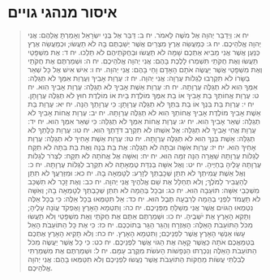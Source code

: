 # איסור מנהגי גויים

> יח א: וַיְדַבֵּר יְהוָה אֶל מֹשֶׁה לֵּאמֹר.
> יח ב: דַּבֵּר אֶל בְּנֵי יִשְׂרָאֵל וְאָמַרְתָּ אֲלֵהֶם:  אֲנִי יְהוָה אֱלֹהֵיכֶם.
> יח ג: כְּמַעֲשֵׂה אֶרֶץ מִצְרַיִם אֲשֶׁר יְשַׁבְתֶּם בָּהּ לֹא תַעֲשׂוּ; וּכְמַעֲשֵׂה אֶרֶץ כְּנַעַן אֲשֶׁר אֲנִי מֵבִיא אֶתְכֶם שָׁמָּה לֹא תַעֲשׂוּ וּבְחֻקֹּתֵיהֶם לֹא תֵלֵכוּ.
> יח ד: אֶת מִשְׁפָּטַי תַּעֲשׂוּ וְאֶת חֻקֹּתַי תִּשְׁמְרוּ לָלֶכֶת בָּהֶם:  אֲנִי יְהוָה אֱלֹהֵיכֶם.
> יח ה: וּשְׁמַרְתֶּם אֶת חֻקֹּתַי וְאֶת מִשְׁפָּטַי אֲשֶׁר יַעֲשֶׂה אֹתָם הָאָדָם וָחַי בָּהֶם:  אֲנִי יְהוָה.
> יח ו: אִישׁ אִישׁ אֶל כָּל שְׁאֵר בְּשָׂרוֹ לֹא תִקְרְבוּ לְגַלּוֹת עֶרְוָה:  אֲנִי יְהוָה.
> יח ז: עֶרְוַת אָבִיךָ וְעֶרְוַת אִמְּךָ לֹא תְגַלֵּה:  אִמְּךָ הִוא לֹא תְגַלֶּה עֶרְוָתָהּ.
> יח ח: עֶרְוַת אֵשֶׁת אָבִיךָ לֹא תְגַלֵּה:  עֶרְוַת אָבִיךָ הִוא.
> יח ט: עֶרְוַת אֲחוֹתְךָ בַת אָבִיךָ אוֹ בַת אִמֶּךָ מוֹלֶדֶת בַּיִת אוֹ מוֹלֶדֶת חוּץ לֹא תְגַלֶּה עֶרְוָתָן.
> יח י: עֶרְוַת בַּת בִּנְךָ אוֹ בַת בִּתְּךָ לֹא תְגַלֶּה עֶרְוָתָן:  כִּי עֶרְוָתְךָ הֵנָּה.
> יח יא: עֶרְוַת בַּת אֵשֶׁת אָבִיךָ מוֹלֶדֶת אָבִיךָ אֲחוֹתְךָ הִוא לֹא תְגַלֶּה עֶרְוָתָהּ.
> יח יב: עֶרְוַת אֲחוֹת אָבִיךָ לֹא תְגַלֵּה:  שְׁאֵר אָבִיךָ הִוא.
> יח יג: עֶרְוַת אֲחוֹת אִמְּךָ לֹא תְגַלֵּה:  כִּי שְׁאֵר אִמְּךָ הִוא.
> יח יד: עֶרְוַת אֲחִי אָבִיךָ לֹא תְגַלֵּה:  אֶל אִשְׁתּוֹ לֹא תִקְרָב דֹּדָתְךָ הִוא.
> יח טו: עֶרְוַת כַּלָּתְךָ לֹא תְגַלֵּה:  אֵשֶׁת בִּנְךָ הִוא לֹא תְגַלֶּה עֶרְוָתָהּ.
> יח טז: עֶרְוַת אֵשֶׁת אָחִיךָ לֹא תְגַלֵּה:  עֶרְוַת אָחִיךָ הִוא.
> יח יז: עֶרְוַת אִשָּׁה וּבִתָּהּ לֹא תְגַלֵּה:  אֶת בַּת בְּנָהּ וְאֶת בַּת בִּתָּהּ לֹא תִקַּח לְגַלּוֹת עֶרְוָתָהּ שַׁאֲרָה הֵנָּה זִמָּה הִוא.
> יח יח: וְאִשָּׁה אֶל אֲחֹתָהּ לֹא תִקָּח:  לִצְרֹר לְגַלּוֹת עֶרְוָתָהּ עָלֶיהָ בְּחַיֶּיהָ.
> יח יט: וְאֶל אִשָּׁה בְּנִדַּת טֻמְאָתָהּ לֹא תִקְרַב לְגַלּוֹת עֶרְוָתָהּ.
> יח כ: וְאֶל אֵשֶׁת עֲמִיתְךָ לֹא תִתֵּן שְׁכָבְתְּךָ לְזָרַע:  לְטָמְאָה בָהּ.
> יח כא: וּמִזַּרְעֲךָ לֹא תִתֵּן לְהַעֲבִיר לַמֹּלֶךְ; וְלֹא תְחַלֵּל אֶת שֵׁם אֱלֹהֶיךָ אֲנִי יְהוָה.
> יח כב: וְאֶת זָכָר לֹא תִשְׁכַּב מִשְׁכְּבֵי אִשָּׁה:  תּוֹעֵבָה הִוא.
> יח כג: וּבְכָל בְּהֵמָה לֹא תִתֵּן שְׁכָבְתְּךָ לְטָמְאָה בָהּ; וְאִשָּׁה לֹא תַעֲמֹד לִפְנֵי בְהֵמָה לְרִבְעָהּ תֶּבֶל הוּא.
> יח כד: אַל תִּטַּמְּאוּ בְּכָל אֵלֶּה:  כִּי בְכָל אֵלֶּה נִטְמְאוּ הַגּוֹיִם אֲשֶׁר אֲנִי מְשַׁלֵּחַ מִפְּנֵיכֶם.
> יח כה: וַתִּטְמָא הָאָרֶץ וָאֶפְקֹד עֲוֹנָהּ עָלֶיהָ; וַתָּקִא הָאָרֶץ אֶת יֹשְׁבֶיהָ.
> יח כו: וּשְׁמַרְתֶּם אַתֶּם אֶת חֻקֹּתַי וְאֶת מִשְׁפָּטַי וְלֹא תַעֲשׂוּ מִכֹּל הַתּוֹעֵבֹת הָאֵלֶּה:  הָאֶזְרָח וְהַגֵּר הַגָּר בְּתוֹכְכֶם.
> יח כז: כִּי אֶת כָּל הַתּוֹעֵבֹת הָאֵל עָשׂוּ אַנְשֵׁי הָאָרֶץ אֲשֶׁר לִפְנֵיכֶם; וַתִּטְמָא הָאָרֶץ.
> יח כח: וְלֹא תָקִיא הָאָרֶץ אֶתְכֶם בְּטַמַּאֲכֶם אֹתָהּ כַּאֲשֶׁר קָאָה אֶת הַגּוֹי אֲשֶׁר לִפְנֵיכֶם.
> יח כט: כִּי כָּל אֲשֶׁר יַעֲשֶׂה מִכֹּל הַתּוֹעֵבֹת הָאֵלֶּה וְנִכְרְתוּ הַנְּפָשׁוֹת הָעֹשֹׂת מִקֶּרֶב עַמָּם.
> יח ל: וּשְׁמַרְתֶּם אֶת מִשְׁמַרְתִּי לְבִלְתִּי עֲשׂוֹת מֵחֻקּוֹת הַתּוֹעֵבֹת אֲשֶׁר נַעֲשׂוּ לִפְנֵיכֶם וְלֹא תִטַּמְּאוּ בָּהֶם:  אֲנִי יְהוָה אֱלֹהֵיכֶם. 
 

